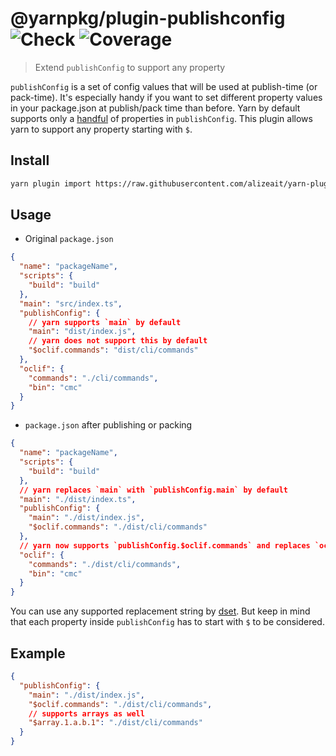 # @yarnpkg/plugin-publishconfig ![Check](https://github.com/alizeait/yarn-plugin-publishconfig/workflows/Check/badge.svg) ![Coverage](https://img.shields.io/codecov/c/github/alizeait/yarn-plugin-publishconfig)

> Extend `publishConfig` to support any property

`publishConfig` is a set of config values that will be used at publish-time (or
pack-time). It's especially handy if you want to set different property values in
your package.json at publish/pack time than before. Yarn by default supports only a
[handful](https://yarnpkg.com/configuration/manifest#publishConfig) of
properties in `publishConfig`.
This plugin allows yarn to support any property starting with `$`.

## Install

```bash
yarn plugin import https://raw.githubusercontent.com/alizeait/yarn-plugin-publishconfig/master/bundles/@yarnpkg/plugin-publishconfig.js
```

## Usage

- Original `package.json`

```json
{
  "name": "packageName",
  "scripts": {
    "build": "build"
  },
  "main": "src/index.ts",
  "publishConfig": {
    // yarn supports `main` by default
    "main": "dist/index.js",
    // yarn does not support this by default
    "$oclif.commands": "dist/cli/commands"
  },
  "oclif": {
    "commands": "./cli/commands",
    "bin": "cmc"
  }
}
```

- `package.json` after publishing or packing

```json
{
  "name": "packageName",
  "scripts": {
    "build": "build"
  },
  // yarn replaces `main` with `publishConfig.main` by default
  "main": "./dist/index.ts",
  "publishConfig": {
    "main": "./dist/index.js",
    "$oclif.commands": "./dist/cli/commands"
  },
  // yarn now supports `publishConfig.$oclif.commands` and replaces `oclif.commands` with it
  "oclif": {
    "commands": "./dist/cli/commands",
    "bin": "cmc"
  }
}
```

You can use any supported replacement string by
[dset](https://github.com/lukeed/dset#usage). But keep in mind that each
property inside `publishConfig` has to start with `$` to be considered.

## Example

```json
{
  "publishConfig": {
    "main": "./dist/index.js",
    "$oclif.commands": "./dist/cli/commands",
    // supports arrays as well
    "$array.1.a.b.1": "./dist/cli/commands"
  }
}
```
